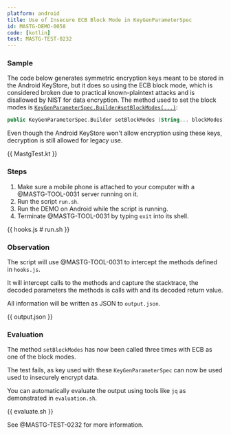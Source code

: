 ```yaml
---
platform: android
title: Use of Insecure ECB Block Mode in KeyGenParameterSpec
id: MASTG-DEMO-0058
code: [kotlin]
test: MASTG-TEST-0232
---
```


### Sample

The code below generates symmetric encryption keys meant to be stored in the Android KeyStore, but it does so using the ECB block mode, which is considered broken due to practical known-plaintext attacks and is disallowed by NIST for data encryption. The method used to set the block modes is [`KeyGenParameterSpec.Builder#setBlockModes(...)`](https://developer.android.com/reference/android/security/keystore/KeyGenParameterSpec.Builder#setBlockModes(java.lang.String[])):

```kotlin
public KeyGenParameterSpec.Builder setBlockModes (String... blockModes)
```

Even though the Android KeyStore won't allow encryption using these keys, decryption is still allowed for legacy use.

{{ MastgTest.kt }}

### Steps

1. Make sure a mobile phone is attached to your computer with a @MASTG-TOOL-0031 server running on it.
1. Run the script `run.sh`.
1. Run the DEMO on Android while the script is running.
1. Terminate @MASTG-TOOL-0031 by typing `exit` into its shell.

{{ hooks.js # run.sh }}

### Observation

The script will use @MASTG-TOOL-0031 to intercept the methods defined in `hooks.js`.

It will intercept calls to the methods and capture the stacktrace, the decoded parameters the methods is calls with and its decoded return value.

All information will be written as JSON to `output.json`.

{{ output.json }}

### Evaluation

The method `setBlockModes` has now been called three times with ECB as one of the block modes.

The test fails, as key used with these `KeyGenParameterSpec` can now be used used to insecurely encrypt data.

You can automatically evaluate the output using tools like `jq` as demonstrated in `evaluation.sh`.

{{ evaluate.sh }}

See @MASTG-TEST-0232 for more information.

